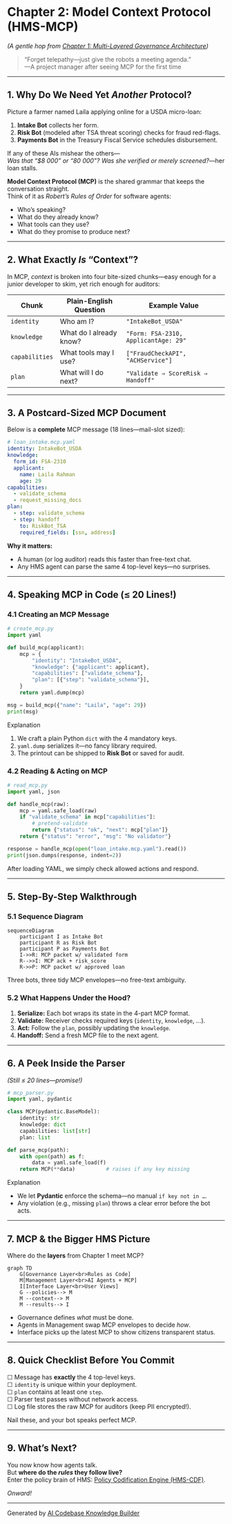 # Chapter 2: Model Context Protocol (HMS-MCP)

*(A gentle hop from [Chapter 1: Multi-Layered Governance Architecture](01_multi_layered_governance_architecture_.md))*  

> “Forget telepathy—just give the robots a meeting agenda.”  
> —A project manager after seeing MCP for the first time  

---

## 1. Why Do We Need Yet *Another* Protocol?

Picture a farmer named Laila applying online for a USDA micro-loan:

1. **Intake Bot** collects her form.  
2. **Risk Bot** (modeled after TSA threat scoring) checks for fraud red-flags.  
3. **Payments Bot** in the Treasury Fiscal Service schedules disbursement.  

If any of these AIs mishear the others—  
*Was that “$8 000” or “80 000”? Was she *verified* or merely *screened*?*—her loan stalls.

**Model Context Protocol (MCP)** is the shared grammar that keeps the conversation straight.  
Think of it as *Robert’s Rules of Order* for software agents:

* Who’s speaking?  
* What do they already know?  
* What tools can they use?  
* What do they promise to produce next?

---

## 2. What Exactly *Is* “Context”?

In MCP, *context* is broken into four bite-sized chunks—easy enough for a junior developer to skim, yet rich enough for auditors:

| Chunk | Plain-English Question | Example Value |
|-------|------------------------|---------------|
| `identity` | Who am I? | `"IntakeBot_USDA"` |
| `knowledge` | What do I already know? | `"Form: FSA-2310, ApplicantAge: 29"` |
| `capabilities` | What tools may I use? | `["FraudCheckAPI", "ACHService"]` |
| `plan` | What will I do next? | `"Validate ⇒ ScoreRisk ⇒ Handoff"` |

---

## 3. A Postcard-Sized MCP Document

Below is a **complete** MCP message (18 lines—mail-slot sized):

```yaml
# loan_intake.mcp.yaml
identity: IntakeBot_USDA
knowledge:
  form_id: FSA-2310
  applicant:
    name: Laila Rahman
    age: 29
capabilities:
  - validate_schema
  - request_missing_docs
plan:
  - step: validate_schema
  - step: handoff
    to: RiskBot_TSA
    required_fields: [ssn, address]
```

**Why it matters:**  
* A human (or log auditor) reads this faster than free-text chat.  
* Any HMS agent can parse the same 4 top-level keys—no surprises.

---

## 4. Speaking MCP in Code (≤ 20 Lines!)

### 4.1 Creating an MCP Message

```python
# create_mcp.py
import yaml

def build_mcp(applicant):
    mcp = {
        "identity": "IntakeBot_USDA",
        "knowledge": {"applicant": applicant},
        "capabilities": ["validate_schema"],
        "plan": [{"step": "validate_schema"}],
    }
    return yaml.dump(mcp)

msg = build_mcp({"name": "Laila", "age": 29})
print(msg)
```

Explanation  
1. We craft a plain Python `dict` with the 4 mandatory keys.  
2. `yaml.dump` serializes it—no fancy library required.  
3. The printout can be shipped to **Risk Bot** or saved for audit.

### 4.2 Reading & Acting on MCP

```python
# read_mcp.py
import yaml, json

def handle_mcp(raw):
    mcp = yaml.safe_load(raw)
    if "validate_schema" in mcp["capabilities"]:
        # pretend-validate
        return {"status": "ok", "next": mcp["plan"]}
    return {"status": "error", "msg": "No validator"}

response = handle_mcp(open("loan_intake.mcp.yaml").read())
print(json.dumps(response, indent=2))
```

After loading YAML, we simply check allowed actions and respond.

---

## 5. Step-By-Step Walkthrough

### 5.1 Sequence Diagram

```mermaid
sequenceDiagram
    participant I as Intake Bot
    participant R as Risk Bot
    participant P as Payments Bot
    I->>R: MCP packet w/ validated form
    R-->>I: MCP ack + risk_score
    R->>P: MCP packet w/ approved loan
```

Three bots, three tidy MCP envelopes—no free-text ambiguity.

### 5.2 What Happens Under the Hood?

1. **Serialize:** Each bot wraps its state in the 4-part MCP format.  
2. **Validate:** Receiver checks required keys (`identity`, `knowledge`, …).  
3. **Act:** Follow the `plan`, possibly updating the `knowledge`.  
4. **Handoff:** Send a fresh MCP file to the next agent.  

---

## 6. A Peek Inside the Parser

*(Still ≤ 20 lines—promise!)*

```python
# mcp_parser.py
import yaml, pydantic

class MCP(pydantic.BaseModel):
    identity: str
    knowledge: dict
    capabilities: list[str]
    plan: list

def parse_mcp(path):
    with open(path) as f:
        data = yaml.safe_load(f)
    return MCP(**data)          # raises if any key missing
```

Explanation  
* We let **Pydantic** enforce the schema—no manual `if key not in …`.  
* Any violation (e.g., missing `plan`) throws a clear error before the bot acts.

---

## 7. MCP & the Bigger HMS Picture

Where do the **layers** from Chapter 1 meet MCP?

```mermaid
graph TD
    G[Governance Layer<br>Rules as Code]
    M[Management Layer<br>AI Agents + MCP]
    I[Interface Layer<br>User Views]
    G --policies--> M
    M --context--> M
    M --results--> I
```

* Governance defines *what* must be done.  
* Agents in Management swap MCP envelopes to decide *how*.  
* Interface picks up the latest MCP to show citizens transparent status.

---

## 8. Quick Checklist Before You Commit

☐ Message has **exactly** the 4 top-level keys.  
☐ `identity` is unique within your deployment.  
☐ `plan` contains at least one `step`.  
☐ Parser test passes without network access.  
☐ Log file stores the raw MCP for auditors (keep PII encrypted!).

Nail these, and your bot speaks perfect MCP.

---

## 9. What’s Next?

You now know how agents talk.  
But **where do the *rules* they follow live?**  
Enter the policy brain of HMS: [Policy Codification Engine (HMS-CDF)](03_policy_codification_engine__hms_cdf__.md).

*Onward!*

---

Generated by [AI Codebase Knowledge Builder](https://github.com/The-Pocket/Tutorial-Codebase-Knowledge)